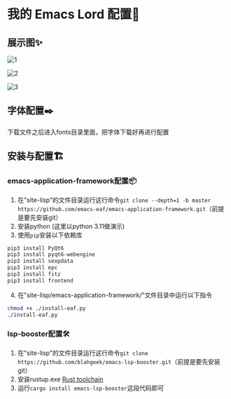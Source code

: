 # 我的 Emacs Lord 配置👑

## 展示图✨
![1](https://github.com/user-attachments/assets/35cfa3d2-6c7b-4d06-8300-943e0011f137)

![2](https://github.com/user-attachments/assets/79ea4ae7-ad33-4dbd-97a7-616ea2b640dd)

![3](https://github.com/user-attachments/assets/8bcfb61a-91a0-4063-8d6d-274172e57af9)


## 字体配置✒️
下载文件之后进入fonts目录里面，把字体下载好再进行配置

## 安装与配置🏗️

### emacs-application-framework配置📦
1. 在"site-lisp"的文件目录运行这行命令`git clone --depth=1 -b master https://github.com/emacs-eaf/emacs-application-framework.git`（前提是要先安装git）
2. 安装python (这里以python 3.11做演示)
3. 使用`pip`安装以下依赖库
```bash
pip3 install PyQt6
pip3 install pyqt6-webengine 
pip3 install sexpdata
pip3 install epc
pip3 install fitz
pip3 install frontend
  ```
4. 在"site-lisp/emacs-application-framework/"文件目录中运行以下指令
```bash
chmod +x ./install-eaf.py
./install-eaf.py
```

### lsp-booster配置🛠️
1. 在"site-lisp"的文件目录运行这行命令`git clone https://github.com/blahgeek/emacs-lsp-booster.git`（前提是要先安装git）
2. 安装rustup.exe [Rust toolchain](https://www.rust-lang.org/tools/install)
3. 运行`cargo install emacs-lsp-booster`这段代码即可






